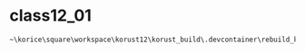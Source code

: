 # class12_01
```
~\korice\square\workspace\korust12\korust_build\.devcontainer\rebuild_korust.ps1
```
